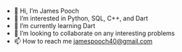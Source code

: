 - 👋 Hi, I’m James Pooch
- 👀 I’m interested in Python, SQL, C++, and Dart
- 🌱 I’m currently learning Dart
- 💞️ I’m looking to collaborate on any interesting problems
- 📫 How to reach me jamespooch40@gmail.com

<!---
jpooch98/jpooch98 is a ✨ special ✨ repository because its `README.md` (this file) appears on your GitHub profile.
You can click the Preview link to take a look at your changes.
--->
